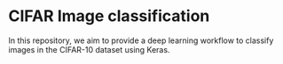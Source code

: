 # CIFAR Image classification 

In this repository, we aim to provide a deep learning workflow to classify images in the CIFAR-10 dataset using Keras. 